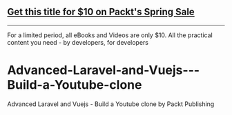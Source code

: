 ## [Get this title for $10 on Packt's Spring Sale](https://www.packt.com/V16170?utm_source=github&utm_medium=packt-github-repo&utm_campaign=spring_10_dollar_2022)
-----
For a limited period, all eBooks and Videos are only $10. All the practical content you need \- by developers, for developers

# Advanced-Laravel-and-Vuejs---Build-a-Youtube-clone
Advanced Laravel and Vuejs - Build a Youtube clone by Packt Publishing
